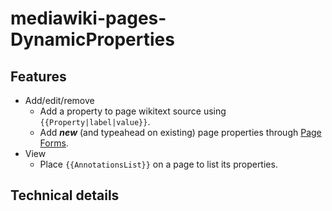# mediawiki-pages-DynamicProperties

## Features

* Add/edit/remove
  * Add a property to page wikitext source using `{{Property|label|value}}`.
  * Add ***new*** (and typeahead on existing) page properties through [Page Forms](https://www.mediawiki.org/wiki/Extension:Page_Forms).
* View
  * Place `{{AnnotationsList}}` on a page to list its properties.

## Technical details